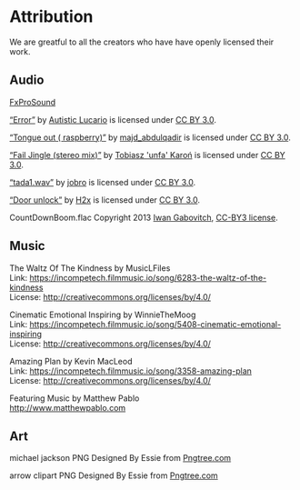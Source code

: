 Attribution
===========

We are greatful to all the creators who have have openly licensed their work.


Audio
-----

[FxProSound](https://freesound.org/people/Robinhood76/)

[“Error”](https://freesound.org/people/Autistic%20Lucario/sounds/142608/) by [Autistic Lucario](https://freesound.org/people/Autistic%20Lucario/) is licensed under [CC BY 3.0][CC-3.0].  

[“Tongue out ( raspberry)”](https://freesound.org/people/majd_abdulqadir/sounds/345382/) by [majd_abdulqadir](https://freesound.org/people/majd_abdulqadir/) is licensed under [CC BY 3.0][CC-3.0]. 

[“Fail Jingle (stereo mix)”](https://freesound.org/people/unfa/sounds/181351/) by [Tobiasz 'unfa' Karoń](https://freesound.org/people/unfa/) is licensed under [CC BY 3.0][CC-3.0].

[“tada1.wav”](https://freesound.org/people/jobro/sounds/60443/) by [jobro](https://freesound.org/people/jobro/) is licensed under [CC BY 3.0][CC-3.0].

[“Door unlock”](https://freesound.org/people/H2x/sounds/415546/) by [H2x](https://freesound.org/people/H2x/) is licensed under [CC BY 3.0][CC-3.0].

CountDownBoom.flac Copyright 2013 [Iwan Gabovitch](http://qubodup.net/), [CC-BY3 license][CC-3.0].

Music
-----

The Waltz Of The Kindness by MusicLFiles  
Link: https://incompetech.filmmusic.io/song/6283-the-waltz-of-the-kindness  
License: http://creativecommons.org/licenses/by/4.0/


Cinematic Emotional Inspiring by WinnieTheMoog  
Link: https://incompetech.filmmusic.io/song/5408-cinematic-emotional-inspiring  
License: http://creativecommons.org/licenses/by/4.0/  


Amazing Plan by Kevin MacLeod  
Link: https://incompetech.filmmusic.io/song/3358-amazing-plan  
License: http://creativecommons.org/licenses/by/4.0/ 

Featuring Music by Matthew Pablo  
http://www.matthewpablo.com


Art
---

michael jackson PNG Designed By Essie from [Pngtree.com][pngtree]

arrow clipart PNG Designed By Essie from <a href="https://pngtree.com/">Pngtree.com</a>


[CC-3.0]: https://creativecommons.org/licenses/by/3.0/
[pngtree]: https://pngtree.com/

